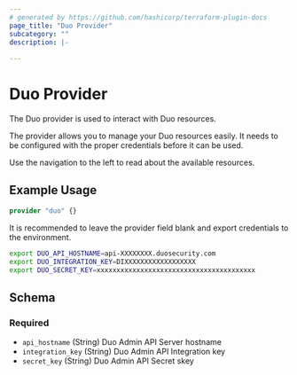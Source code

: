 ```yaml
---
# generated by https://github.com/hashicorp/terraform-plugin-docs
page_title: "Duo Provider"
subcategory: ""
description: |-
  
---
```


# Duo Provider

The Duo provider is used to interact with Duo resources.

The provider allows you to manage your Duo resources easily. It needs to be configured with the proper credentials before it can be used.

Use the navigation to the left to read about the available resources.

## Example Usage

```terraform
provider "duo" {}
```

It is recommended to leave the provider field blank and export credentials to the environment.

```bash
export DUO_API_HOSTNAME=api-XXXXXXXX.duosecurity.com
export DUO_INTEGRATION_KEY=DIXXXXXXXXXXXXXXXXXX
export DUO_SECRET_KEY=xxxxxxxxxxxxxxxxxxxxxxxxxxxxxxxxxxxxxxxx
```

<!-- schema generated by tfplugindocs -->
## Schema

### Required

- `api_hostname` (String) Duo Admin API Server hostname
- `integration_key` (String) Duo Admin API Integration key
- `secret_key` (String) Duo Admin API Secret skey
